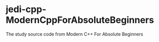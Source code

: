 # jedi-cpp-ModernCppForAbsoluteBeginners
The study source code from Modern C++ For Absolute Beginners
